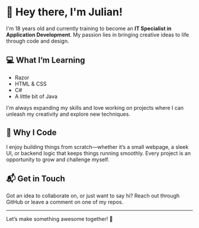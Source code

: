 # 👋 Hey there, I'm Julian!

I'm 18 years old and currently training to become an **IT Specialist in Application Development**. My passion lies in bringing creative ideas to life through code and design.

## 💻 What I’m Learning

- Razor
- HTML & CSS
- C#
- A little bit of Java

I'm always expanding my skills and love working on projects where I can unleash my creativity and explore new techniques.

## 🚀 Why I Code

I enjoy building things from scratch—whether it’s a small webpage, a sleek UI, or backend logic that keeps things running smoothly. Every project is an opportunity to grow and challenge myself.

## 📬 Get in Touch

Got an idea to collaborate on, or just want to say hi? Reach out through GitHub or leave a comment on one of my repos.

---

Let’s make something awesome together! 🚀
